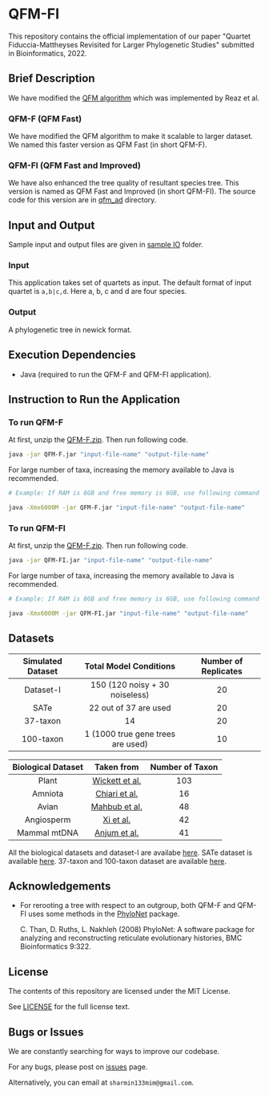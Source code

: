 
# QFM-FI

This repository contains the official implementation of our paper "Quartet Fiduccia-Mattheyses Revisited for Larger Phylogenetic Studies" submitted in Bioinformatics, 2022.

## Brief Description
We have modified the [QFM algorithm](https://journals.plos.org/plosone/article?id=10.1371/journal.pone.0104008) which was implemented by Reaz et al.
 
### QFM-F (QFM Fast)
We have modified the QFM algorithm to make it scalable to larger dataset. 
We named this faster version as QFM Fast (in short QFM-F). 
### QFM-FI (QFM Fast and Improved)
We have also enhanced the tree quality of resultant species tree. 
This version is named as QFM Fast and Improved (in short QFM-FI).
The source code for this version are in [qfm_ad](https://github.com/sharmin-mim/qfm_java/tree/master/qfm_ad) directory.

## Input and Output
Sample input and output files are given in [sample IO](https://github.com/sharmin-mim/qfm_java/tree/master/sample%20IO) folder.
### Input
This application takes set of quartets as input.
The default format of input quartet is `a,b|c,d`. 
Here a, b, c and d are four species. 
### Output
A phylogenetic tree in newick format.
## Execution Dependencies
- Java (required to run the QFM-F and QFM-FI application).
## Instruction to Run the Application
### To run QFM-F
At first, unzip the [QFM-F.zip](https://github.com/sharmin-mim/qfm_java/blob/master/QFM-F.zip). Then run following code.
```bash
java -jar QFM-F.jar "input-file-name" "output-file-name"
```

For large number of taxa, increasing the memory available to Java is recommended.

```bash
# Example: If RAM is 8GB and free memory is 6GB, use following command

java -Xmx6000M -jar QFM-F.jar "input-file-name" "output-file-name"
```

### To run QFM-FI
At first, unzip the [QFM-F.zip](https://github.com/sharmin-mim/qfm_java/blob/master/QFM-FI.zip). Then run following code.
```bash
java -jar QFM-FI.jar "input-file-name" "output-file-name"
```

For large number of taxa, increasing the memory available to Java is recommended.

```bash
# Example: If RAM is 8GB and free memory is 6GB, use following command

java -Xmx6000M -jar QFM-FI.jar "input-file-name" "output-file-name"
```

## Datasets
| Simulated Dataset |       Total Model Conditions       | Number of Replicates |
|:-----------------:|:----------------------------------:|:--------------------:|
|     Dataset-I     |   150 (120 noisy + 30 noiseless)   |          20          |
|        SATe       |        22 out of 37 are used       |          20          |
|      37-taxon     |                 14                 |          20          |
|     100-taxon     | 1 (1000 true gene trees are used)  |          10          |

| Biological Dataset | Taken from | Number of Taxon |
|:------------------:|:----------:|:---------------:|
|        Plant       |  [Wickett et al.](https://doi.org/10.1073/pnas.1323926111)  |       103       |
|       Amniota      |  [Chiari et al.](https://doi.org/10.1186/1741-7007-10-65)  |        16       |
|        Avian       |  [Mahbub et al.](https://doi.org/10.1093/bioinformatics/btab428)  |        48       |
|     Angiosperm     |  [Xi et al.](https://doi.org/10.1093/sysbio/syu055)  |        42       |
|    Mammal mtDNA    |  [Anjum et al.](https://doi.org/10.1109/TCBB.2021.3136792) |        41       |

All the biological datasets and dataset-I are availabe [here](https://drive.google.com/drive/folders/1-hqakFYh5J5qQv2WJgcOakkapsY8Tiu4?usp=sharing).
SATe dataset is available [here](https://sites.google.com/eng.ucsd.edu/datasets/alignment/sate-i?authuser=0).
37-taxon and 100-taxon dataset are available [here](https://drive.google.com/drive/folders/1IYKYWG81Sld8QwzZNO5D71mOulGVd7ax?usp=sharing).

## Acknowledgements

 - For rerooting a tree with respect to an outgroup, both QFM-F and QFM-FI uses some methods in the [PhyloNet](https://bioinfocs.rice.edu/phylonet) package. 
    
    C. Than, D. Ruths, L. Nakhleh (2008) PhyloNet: A software package for analyzing and reconstructing reticulate evolutionary histories, BMC Bioinformatics 9:322.
  
## License

The contents of this repository are licensed under the MIT License.

See [LICENSE](https://github.com/sharmin-mim/qfm_java/blob/master/LICENSE) for the full license text.



## Bugs or Issues
We are constantly searching for ways to improve our codebase.

For any bugs, please post on [issues](https://github.com/sharmin-mim/qfm_java/issues) page.

Alternatively, you can email at `sharmin133mim@gmail.com`.

